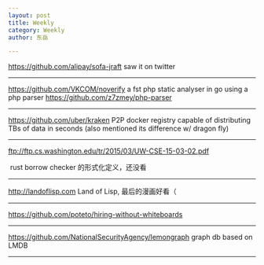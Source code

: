 ```yaml
---
layout: post
title: Weekly
category: Weekly
author: 东岳

---
```


https://github.com/alipay/sofa-jraft saw it on twitter

***

https://github.com/VKCOM/noverify a fst php static analyser in go using a php parser https://github.com/z7zmey/php-parser 

***

https://github.com/uber/kraken P2P docker registry capable of distributing TBs of data in seconds (also mentioned its difference w/ dragon fly)

***

ftp://ftp.cs.washington.edu/tr/2015/03/UW-CSE-15-03-02.pdf

 rust borrow checker 的形式化定义，还没看

***

http://landoflisp.com Land of Lisp, 最后的漫画好看（

***

https://github.com/poteto/hiring-without-whiteboards

***

https://github.com/NationalSecurityAgency/lemongraph graph db based on LMDB

***

